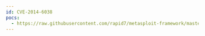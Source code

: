 ```yaml
---
id: CVE-2014-6038
pocs:
  - https://raw.githubusercontent.com/rapid7/metasploit-framework/master/modules/auxiliary/gather/eventlog_cred_disclosure.rb
---
```

